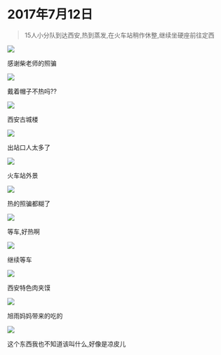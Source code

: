 <link href="../../../css/style.css" rel="stylesheet" >

# 2017年7月12日

> 15人小分队到达西安,热到蒸发,在火车站稍作休整,继续坐硬座前往定西

![](https://yumiao.static.twesix.cn/image/2017/07/12/IMG_1.JPG)

感谢柴老师的照骗

![](https://yumiao.static.twesix.cn/image/2017/07/12/IMG_2.JPG)

戴着帽子不热吗??

![](https://yumiao.static.twesix.cn/image/2017/07/12/IMG_3.JPG)

西安古城楼

![](https://yumiao.static.twesix.cn/image/2017/07/12/IMG_4.JPG)

出站口人太多了

![](https://yumiao.static.twesix.cn/image/2017/07/12/IMG_5.JPG)

火车站外景

![](https://yumiao.static.twesix.cn/image/2017/07/12/IMG_6.JPG)

热的照骗都糊了

![](https://yumiao.static.twesix.cn/image/2017/07/12/IMG_7.JPG)

等车,好热啊

![](https://yumiao.static.twesix.cn/image/2017/07/12/IMG_8.JPG)

继续等车

![](https://yumiao.static.twesix.cn/image/2017/07/12/IMG_9.JPG)

西安特色肉夹馍

![](https://yumiao.static.twesix.cn/image/2017/07/12/IMG_10.JPG)

旭雨妈妈带来的吃的

![](https://yumiao.static.twesix.cn/image/2017/07/12/IMG_11.JPG)

这个东西我也不知道该叫什么,好像是凉皮儿